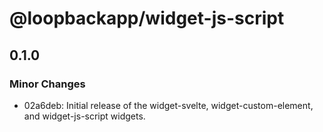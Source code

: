 # @loopbackapp/widget-js-script

## 0.1.0

### Minor Changes

- 02a6deb: Initial release of the widget-svelte, widget-custom-element, and widget-js-script widgets.
